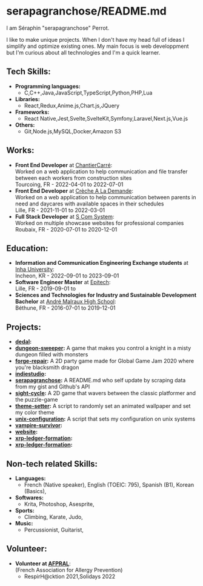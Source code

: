 # serapagranchose/README.md

I am Séraphin "serapagranchose" Perrot.  

I like to make unique projects.
When I don&#39;t have my head full of ideas I simplify and optimize existing ones.
My main focus is web developpment but I&#39;m curious about all technologies and I&#39;m a quick learner.

## Tech Skills:
- **Programming languages:**
    - C,C++,Java,JavaScript,TypeScript,Python,PHP,Lua
- **Libraries:**
    - React,Redux,Anime.js,Chart.js,JQuery
- **Frameworks:**
    - React Native,Jest,Svelte,SvelteKit,Symfony,Laravel,Next.js,Vue.js
- **Others:**
    - Git,Node.js,MySQL,Docker,Amazon S3

## Works:
- **Front End Developer** at [ChantierCarré](https:&#x2F;&#x2F;www.chantiercarre.fr):  
    Worked on a web application to help communication and file transfer between each workers from construction sites  
    Tourcoing, FR - 2022-04-01 to 2022-07-01
- **Front End Developer** at [Crèche A La Demande](https:&#x2F;&#x2F;www.crechealademande.fr):  
    Worked on a web application to help communication between parents in need and daycares with available spaces in their schedules  
    Lille, FR - 2021-11-01 to 2022-03-01
- **Full Stack Developer** at [S Com System](https:&#x2F;&#x2F;s-com-system.fr):  
    Worked on multiple showcase websites for professional companies  
    Roubaix, FR - 2020-07-01 to 2020-12-01

## Education:
- **Information and Communication Engineering Exchange students** at [Inha University](https:&#x2F;&#x2F;eng.inha.ac.kr&#x2F;eng&#x2F;index.do):  
    Incheon, KR - 2022-09-01 to 2023-09-01
- **Software Engineer Master** at [Epitech](https:&#x2F;&#x2F;www.epitech.eu&#x2F;fr&#x2F;formations&#x2F;epitech-en-5-ans):  
    Lille, FR - 2019-09-01 to 
- **Sciences and Technologies for Industry and Sustainable Development Bachelor** at [André Malraux High School](https:&#x2F;&#x2F;andre-malraux-bethune.enthdf.fr):  
    Béthune, FR - 2016-07-01 to 2019-12-01

## Projects:
- **[dedal](https:&#x2F;&#x2F;github.com&#x2F;serapagranchose&#x2F;dedal):** 
- **[dungeon-sweeper](https:&#x2F;&#x2F;github.com&#x2F;serapagranchose&#x2F;dungeon-sweeper):** A game that makes you control a knight in a misty dungeon filled with monsters
- **[forge-repair](https:&#x2F;&#x2F;github.com&#x2F;serapagranchose&#x2F;forge-repair):** A 2D party game made for Global Game Jam 2020 where you&#39;re blacksmith dragon
- **[indiestudio](https:&#x2F;&#x2F;github.com&#x2F;serapagranchose&#x2F;indiestudio):** 
- **[serapagranchose](https:&#x2F;&#x2F;github.com&#x2F;serapagranchose&#x2F;serapagranchose):** A README.md who self update by scraping data from my gist and Github&#39;s API
- **[sight-cycle](https:&#x2F;&#x2F;github.com&#x2F;serapagranchose&#x2F;sight-cycle):** A 2D game that wavers between the classic platformer and the puzzle-game
- **[theme-setter](https:&#x2F;&#x2F;github.com&#x2F;serapagranchose&#x2F;theme-setter):** A script to randomly set an animated wallpaper and set my color theme
- **[unix-configuration](https:&#x2F;&#x2F;github.com&#x2F;serapagranchose&#x2F;unix-configuration):** A script that sets my configuration on unix systems
- **[vampire-survivor](https:&#x2F;&#x2F;github.com&#x2F;serapagranchose&#x2F;vampire-survivor):** 
- **[website](https:&#x2F;&#x2F;github.com&#x2F;serapagranchose&#x2F;website):** 
- **[xrp-ledger-formation](https:&#x2F;&#x2F;github.com&#x2F;serapagranchose&#x2F;xrp-ledger-formation):** 
- **[xrp-ledger-formation](https:&#x2F;&#x2F;github.com&#x2F;serapagranchose&#x2F;xrp-ledger-formation):** 

## Non-tech related Skills:
- **Languages:**
    - French (Native speaker), English (TOEIC: 795), Spanish (B1), Korean (Basics), 
- **Softwares:**
    - Krita, Photoshop, Asesprite, 
- **Sports:**
    - Climbing, Karate, Judo, 
- **Music:**
    - Percussionist, Guitarist, 

## Volunteer:
- **Volunteer at [AFPRAL](https:&#x2F;&#x2F;www.afpral.fr&#x2F;page&#x2F;953363-l-association)**:  
    (French Association for Allergy Prevention)  
    - RespirH@cktion 2021,Solidays 2022
